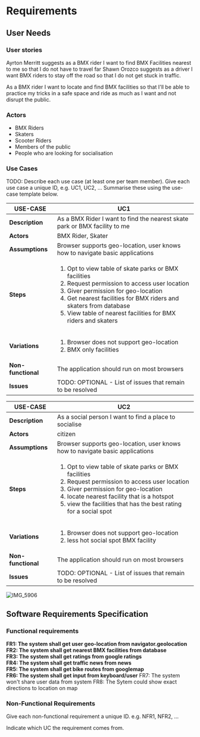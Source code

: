 # Requirements

## User Needs

### User stories
Ayrton Merritt suggests as a BMX rider I want to find BMX Facilities nearest to me so that I do not have to travel far
Shawn Orozco suggests as a driver I want BMX riders to stay off the road so that I do not get stuck in traffic.

As a BMX rider I want to locate and find BMX facilities so that I'll be able to practice my tricks in a safe space
and ride as much as I want and not disrupt the public.

### Actors
- BMX Riders 
- Skaters
- Scooter Riders
- Members of the public 
- People who are looking for socialisation 

### Use Cases
TODO: Describe each use case (at least one per team member).
    Give each use case a unique ID, e.g. UC1, UC2, ...
    Summarise these using the use-case template below.

| USE-CASE | UC1 | 
| -------------------------------------- | ------------------- |
| **Description** | As a BMX Rider I want to find the nearest skate park or BMX facility to me |
| **Actors** | BMX Rider, Skater |
| **Assumptions** | Browser supports geo-location, user knows how to navigate basic applications</td></tr>
| **Steps** | <ol><li> Opt to view table of skate parks or BMX facilities</li> <li> Request permission to access user location</li> <li> Giver permission for geo-location</li> <li>Get nearest facilities for BMX riders and skaters from database</li> <li> View table of nearest facilities for BMX riders and skaters</li> |	
| **Variations** | <ol><li> Browser does not support geo-location </li> <li> BMX only facilities </li> |
| **Non-functional** | The application should run on most browsers |
| **Issues** | TODO: OPTIONAL - List of issues that remain to be resolved |


| USE-CASE | UC2 | 
| -------------------------------------- | ------------------- |
| **Description** | As a social person I want to find a place to socialise |
| **Actors** | citizen |
| **Assumptions** | Browser supports geo-location, user knows how to navigate basic applications</td></tr>
| **Steps** | <ol><li> Opt to view table of skate parks or BMX facilities</li> <li> Request permission to access user location</li> <li> Giver permission for geo-location</li> <li> locate nearest facility that is a hotspot </li> <li> view the facilities that has the best rating for a social spot</li> |	
| **Variations** | <ol><li> Browser does not support geo-location </li> <li> less hot social spot BMX facility </li> |
| **Non-functional** | The application should run on most browsers |
| **Issues** | TODO: OPTIONAL - List of issues that remain to be resolved |



![IMG_5906](https://github.com/Lobst3rr/DLH-AA/assets/148768725/788091c0-290d-4e15-ba81-332324f7faef)


## Software Requirements Specification
### Functional requirements
<b>FR1: The system shall get user geo-location from navigator.geolocation <br>
FR2: The system shall get nearest BMX facilities from database <br>
FR3: The system shall get ratings from google ratings <br>
FR4: The system shall get traffic news from news <br>
FR5: The system shall get bike routes from googlemap <br>
FR6: The system shall get input from keyboard/user</b>
FR7: The system won't share user data from system 
FR8: The Sytem could show exact directions to location on map

### Non-Functional Requirements

Give each non-functional requirement a unique ID. e.g. NFR1, NFR2, ...

Indicate which UC the requirement comes from.
